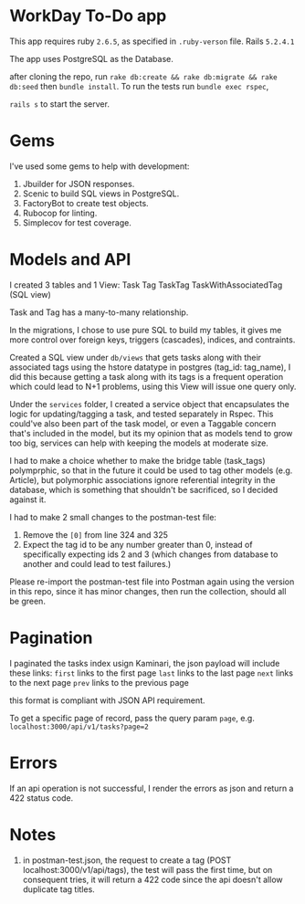 # WorkDay To-Do app

This app requires ruby `2.6.5`, as specified in `.ruby-verson` file. Rails `5.2.4.1`

The app uses PostgreSQL as the Database.

after cloning the repo, run `rake db:create && rake db:migrate && rake db:seed`  then `bundle install`.
To run the tests run `bundle exec rspec`,

`rails s` to start the server.

# Gems

I've used some gems to help with development:

1. Jbuilder for JSON responses.
2. Scenic to build SQL views in PostgreSQL.
3. FactoryBot to create test objects.
4. Rubocop for linting.
5. Simplecov for test coverage.

# Models and API

I created 3 tables and 1 View:
Task
Tag
TaskTag
TaskWithAssociatedTag (SQL view)

Task and Tag has a many-to-many relationship.

In the migrations, I chose to use pure SQL to build my tables, it gives me more control over foreign keys, triggers (cascades), indices, and contraints.

Created a SQL view under `db/views` that gets tasks along with their associated tags using the hstore datatype in postgres (tag_id: tag_name), I did this because getting a task along with its tags is a frequent operation which could lead to N+1 problems, using this View will issue one query only.

Under the `services` folder, I created a service object that encapsulates the logic for updating/tagging a task, and tested separately in Rspec. This could've also been part of the task model, or even a Taggable concern that's included in the model, but its my opinion that as models tend to grow too big, services can help with keeping the models at moderate size.

I had to make a choice whether to make the bridge table (task_tags) polymprphic, so that in the future it could be used to tag other models (e.g. Article), but polymorphic associations ignore referential integrity in the database, which is something that shouldn't be sacrificed, so I decided against it.

I had to make 2 small changes to the postman-test file: 
1. Remove the `[0]` from line 324 and 325
2. Expect the tag id to be any number greater than 0, instead of specifically expecting ids 2 and 3 (which changes from database to another and could lead to test failures.)

Please re-import the postman-test file into Postman again using the version in this repo, since it has minor changes, then run the collection, should all be green.


# Pagination

I paginated the tasks index usign Kaminari, the json payload will include these links:
`first` links to the first page
`last` links to the last page
`next` links to the next page
`prev` links to the previous page

this format is compliant with JSON API requirement.

To get a specific page of record, pass the query param `page`, e.g. `localhost:3000/api/v1/tasks?page=2`

# Errors

If an api operation is not successful, I render the errors as json and return a 422 status code.

# Notes

1. in postman-test.json, the request to create a tag (POST localhost:3000/v1/api/tags), the test will pass the first time, but on consequent tries, it will return a 422 code since the api doesn't allow duplicate tag titles.


